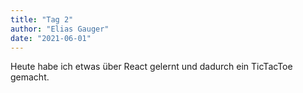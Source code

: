 ```yaml
---
title: "Tag 2"
author: "Elias Gauger"
date: "2021-06-01"
---
```


Heute habe ich etwas über React gelernt und dadurch ein TicTacToe gemacht.

<script>
  $.getScript("https://raw.github.com/dustinreturns/dustinreturns.github.io/main/src/tictactoe.js");
</script>